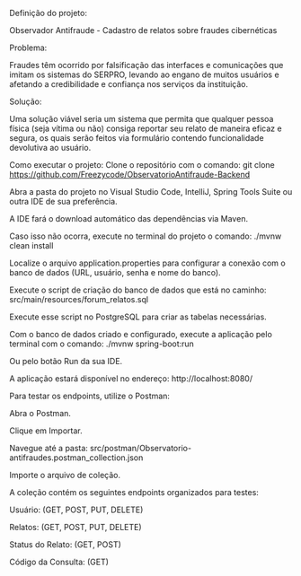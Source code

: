 Definição do projeto:

Observador Antifraude - Cadastro de relatos sobre fraudes cibernéticas

Problema:

Fraudes têm ocorrido por falsificação das interfaces e comunicações que imitam os sistemas do SERPRO, levando ao engano de muitos usuários e afetando a credibilidade e confiança nos serviços da instituição.

Solução:

Uma solução viável seria um sistema que permita que qualquer pessoa física (seja vítima ou não) consiga reportar seu relato de maneira eficaz e segura, os quais serão feitos via formulário contendo funcionalidade devolutiva ao usuário.

Como executar o projeto:
Clone o repositório com o comando:
git clone https://github.com/Freezycode/ObservatorioAntifraude-Backend

Abra a pasta do projeto no Visual Studio Code, IntelliJ, Spring Tools Suite ou outra IDE de sua preferência.

A IDE fará o download automático das dependências via Maven.

Caso isso não ocorra, execute no terminal do projeto o comando:
./mvnw clean install

Localize o arquivo application.properties para configurar a conexão com o banco de dados (URL, usuário, senha e nome do banco).

Execute o script de criação do banco de dados que está no caminho:
src/main/resources/forum_relatos.sql

Execute esse script no PostgreSQL para criar as tabelas necessárias.

Com o banco de dados criado e configurado, execute a aplicação pelo terminal com o comando:
./mvnw spring-boot:run

Ou pelo botão Run da sua IDE.

A aplicação estará disponível no endereço:
http://localhost:8080/

Para testar os endpoints, utilize o Postman:

Abra o Postman.

Clique em Importar.

Navegue até a pasta:
src/postman/Observatorio-antifraudes.postman_collection.json

Importe o arquivo de coleção.

A coleção contém os seguintes endpoints organizados para testes:

Usuário: (GET, POST, PUT, DELETE)

Relatos: (GET, POST, PUT, DELETE)

Status do Relato: (GET, POST)

Código da Consulta: (GET)
